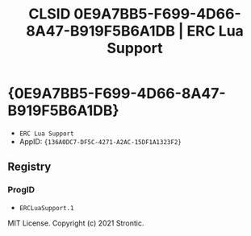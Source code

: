 ﻿---
title: "CLSID 0E9A7BB5-F699-4D66-8A47-B919F5B6A1DB | ERC Lua Support"
excerpt: What is COM-Object CLSID 0E9A7BB5-F699-4D66-8A47-B919F5B6A1DB?
---

# {0E9A7BB5-F699-4D66-8A47-B919F5B6A1DB}

* `ERC Lua Support`
* AppID: `{136A0DC7-DF5C-4271-A2AC-15DF1A1323F2}`

## Registry


### ProgID

* `ERCLuaSupport.1`

MIT License. Copyright (c) 2021 Strontic.


